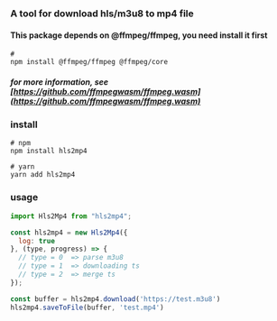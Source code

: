 ### A tool for download hls/m3u8 to mp4 file

#### This package depends on @ffmpeg/ffmpeg, you need install it first

```shell
#
npm install @ffmpeg/ffmpeg @ffmpeg/core

```

##### for more information, see [https://github.com/ffmpegwasm/ffmpeg.wasm](https://github.com/ffmpegwasm/ffmpeg.wasm)

### install

```shell
# npm
npm install hls2mp4

# yarn
yarn add hls2mp4
```

### usage

```js
import Hls2Mp4 from "hls2mp4";

const hls2mp4 = new Hls2Mp4({
  log: true
}, (type, progress) => {
  // type = 0  => parse m3u8
  // type = 1  => downloading ts
  // type = 2  => merge ts
});

const buffer = hls2mp4.download('https://test.m3u8')
hls2mp4.saveToFile(buffer, 'test.mp4')
```
